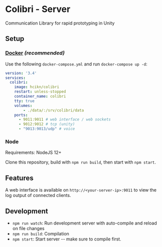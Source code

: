 # Colibri - Server

Communication Library for rapid prototyping in Unity

## Setup
### [Docker](https://hub.docker.com/r/hcikn/colibri) _(recommended)_

Use the following `docker-compose.yml` and run `docker-compose up -d`:
```yaml
version: '3.4'
services:
  colibri:
    image: hcikn/colibri
    restart: unless-stopped
    container_name: colibri
    tty: true
    volumes:
        - ./data/:/srv/colibri/data
    ports:
      - 9011:9011 # web interface / web sockets
      - 9012:9012 # tcp (unity)
      - "9013:9013/udp" # voice
```


### Node
Requirements: NodeJS 12+

Clone this repository, build with `npm run build`, then start with `npm start`.

## Features

A web interface is available on `http://<your-server-ip>:9011` to view the log output of connected clients.

## Development

* `npm run watch`: Run development server with auto-compile and reload on file changes
* `npm run build`: Compilation
* `npm start`: Start server -- make sure to compile first.
